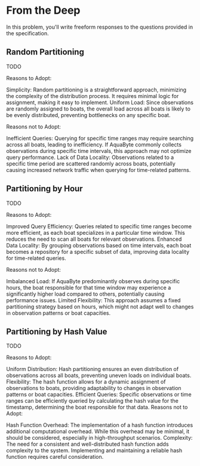 # From the Deep

In this problem, you'll write freeform responses to the questions provided in the specification.

## Random Partitioning

TODO

Reasons to Adopt:

Simplicity: Random partitioning is a straightforward approach, minimizing the complexity of the distribution process. It requires minimal logic for assignment, making it easy to implement.
Uniform Load: Since observations are randomly assigned to boats, the overall load across all boats is likely to be evenly distributed, preventing bottlenecks on any specific boat.

Reasons not to Adopt:

Inefficient Queries: Querying for specific time ranges may require searching across all boats, leading to inefficiency. If AquaByte commonly collects observations during specific time intervals, this approach may not optimize query performance.
Lack of Data Locality: Observations related to a specific time period are scattered randomly across boats, potentially causing increased network traffic when querying for time-related patterns.

## Partitioning by Hour

TODO

Reasons to Adopt:

Improved Query Efficiency: Queries related to specific time ranges become more efficient, as each boat specializes in a particular time window. This reduces the need to scan all boats for relevant observations.
Enhanced Data Locality: By grouping observations based on time intervals, each boat becomes a repository for a specific subset of data, improving data locality for time-related queries.

Reasons not to Adopt:

Imbalanced Load: If AquaByte predominantly observes during specific hours, the boat responsible for that time window may experience a significantly higher load compared to others, potentially causing performance issues.
Limited Flexibility: This approach assumes a fixed partitioning strategy based on hours, which might not adapt well to changes in observation patterns or boat capacities.


## Partitioning by Hash Value

TODO

Reasons to Adopt:

Uniform Distribution: Hash partitioning ensures an even distribution of observations across all boats, preventing uneven loads on individual boats.
Flexibility: The hash function allows for a dynamic assignment of observations to boats, providing adaptability to changes in observation patterns or boat capacities.
Efficient Queries: Specific observations or time ranges can be efficiently queried by calculating the hash value for the timestamp, determining the boat responsible for that data.
Reasons not to Adopt:

Hash Function Overhead: The implementation of a hash function introduces additional computational overhead. While this overhead may be minimal, it should be considered, especially in high-throughput scenarios.
Complexity: The need for a consistent and well-distributed hash function adds complexity to the system. Implementing and maintaining a reliable hash function requires careful consideration.
